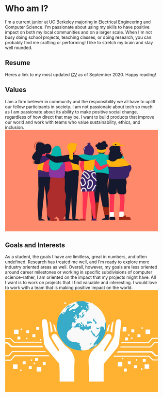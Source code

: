 # Who am I?

I'm a current junior at UC Berkeley majoring in Electrical Engineering and Computer Science. I'm passionate about using my skills to have positive impact on both my local communities and on a larger scale. When I'm not busy doing school projects, teaching classes, or doing research, you can probably find me crafting or performing! I like to stretch my brain and stay well rounded.

## Resume
Heres a link to my most updated [CV](CV_8_27_20.pdf) as of September 2020. Happy reading!

## Values

I am a firm believer in community and the responsibility we all have to uplift our fellow participants in society. I am not passionate about tech so much as I am passionate about its ability to make positive social change, regardless of how direct that may be. I want to build products that improve our world and work with teams who value sustainability, ethics, and inclusion. 
![Values image](images/values2.png)

## Goals and Interests

As a student, the goals I have are limitless, great in numbers, and often undefined. Research has treated me well, and I'm ready to explore more industry oriented areas as well. Overall, however, my goals are less oriented around career milestones or working in specific subdivisions of computer science–rather, I am oriented on the impact that my projects might have. All I want is to work on projects that I find valuable and interesting. I would love to work with a team that is making positive impact on the world.
![Goals image](images/goals2.jpg)
